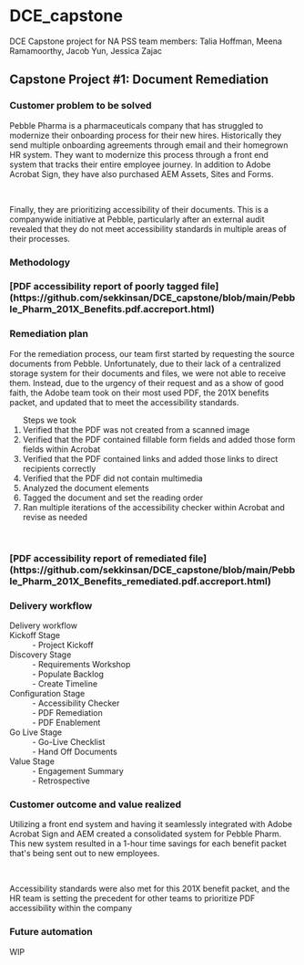 # DCE_capstone
DCE Capstone project for NA PSS team members: Talia Hoffman, Meena Ramamoorthy, Jacob Yun, Jessica Zajac

<h2> Capstone Project #1: Document Remediation </h2>

<h3> Customer problem to be solved </h3>
<p>Pebble Pharma is a pharmaceuticals company that has struggled to modernize their onboarding process for their new hires. Historically they send multiple onboarding agreements through email and their homegrown HR system. They want to modernize this process through a front end system that tracks their entire employee journey. In addition to Adobe Acrobat Sign, they have also purchased AEM Assets, Sites and Forms. </p>
<br>
<p> Finally, they are prioritizing accessibility of their documents. This is a companywide initiative at Pebble, particularly after an external audit revealed that they do not meet accessibility standards in multiple areas of their processes. </p>

<h3> Methodology </h3>

<h3> [PDF accessibility report of poorly tagged file](https://github.com/sekkinsan/DCE_capstone/blob/main/Pebble_Pharm_201X_Benefits.pdf.accreport.html) </h3>

<h3> Remediation plan </h3>
<p> For the remediation process, our team first started by requesting the source documents from Pebble. Unfortunately, due to their lack of a centralized storage system for their documents and files, we were not able to receive them. Instead, due to the urgency of their request and as a show of good faith, the Adobe team took on their most used PDF, the 201X benefits packet, and updated that to meet the accessibility standards.</p>
<ol> Steps we took 
  <li> Verified that the PDF was not created from a scanned image </li>
  <li> Verified that the PDF contained fillable form fields and added those form fields within Acrobat </li>
  <li> Verified that the PDF contained links and added those links to direct recipients correctly </li>
  <li> Verified that the PDF did not contain multimedia </li>
  <li> Analyzed the document elements </li>
  <li> Tagged the document and set the reading order </li>
  <li> Ran multiple iterations of the accessibility checker within Acrobat and revise as needed </li>
</ol>
<br>
<h3> [PDF accessibility report of remediated file](https://github.com/sekkinsan/DCE_capstone/blob/main/Pebble_Pharm_201X_Benefits_remediated.pdf.accreport.html) </h3>

<h3> Delivery workflow </h3>
<dl> Delivery workflow 
  <dt> Kickoff Stage </dt>
  <dd> - Project Kickoff </dd>
  <dt> Discovery Stage </dt>
  <dd> - Requirements Workshop </dd>
  <dd> - Populate Backlog </dd>
  <dd> - Create Timeline </dd>
  <dt> Configuration Stage <dt>
  <dd> - Accessibility Checker </dd>
  <dd> - PDF Remediation </dd>
  <dd> - PDF Enablement </dd>
  <dt> Go Live Stage </dt>
  <dd> - Go-Live Checklist </dd>
  <dd> - Hand Off Documents </dd>
  <dt> Value Stage </dt>
  <dd> - Engagement Summary </dd>
  <dd> - Retrospective </dd>
  </dl>

<h3> Customer outcome and value realized </h3>
<p> Utilizing a front end system and having it seamlessly integrated with Adobe Acrobat Sign and AEM created a consolidated system for Pebble Pharm. This new system resulted in a 1-hour time savings for each benefit packet that's being sent out to new employees. </p>
<br>
<p> Accessibility standards were also met for this 201X benefit packet, and the HR team is setting the precedent for other teams to prioritize PDF accessibility within the company </p>


<h3> Future automation </h3>
<p> WIP </p>
